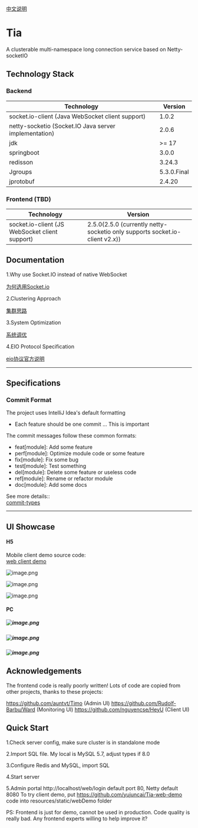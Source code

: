[中文说明](https://github.com/yujuncai/Tia-notify/blob/main/README_CN.md)

# Tia   

A clusterable multi-namespace long connection service based on Netty-socketIO

## Technology Stack

### Backend
| Technology | Version |
| --- | --- |
| socket.io-client (Java WebSocket client support) | 1.0.2 |
| netty-socketio (Socket.IO Java server implementation) | 2.0.6 |
| jdk | >= 17 |
| springboot | 3.0.0 |
| redisson | 3.24.3 |
| Jgroups | 5.3.0.Final |
| jprotobuf | 2.4.20 |

### Frontend (TBD)
| Technology | Version |
| --- | --- |
| socket.io-client (JS WebSocket client support)| 2.5.0(2.5.0 (currently netty-socketio only supports socket.io-client v2.x)) |


## Documentation

1.Why use Socket.IO instead of native WebSocket

[为何选用Socket.io](https://github.com/yujuncai/Tia-notify/blob/main/docs/%E4%B8%BA%E4%BD%95%E9%80%89%E7%94%A8%E7%9A%84%E6%98%AFSocket.io.md)

2.Clustering Approach

[集群思路](https://github.com/yujuncai/Tia-notify/blob/main/docs/%E9%9B%86%E7%BE%A4%E6%80%9D%E8%B7%AF.md)

3.System Optimization

[系统调优](https://github.com/yujuncai/Tia-notify/blob/main/docs/%E7%B3%BB%E7%BB%9F%E8%B0%83%E4%BC%98.md)

4.EIO Protocol Specification

[eio协议官方说明](https://socket.io/zh-CN/docs/v4/engine-io-protocol/#protocol)


---

## Specifications

### Commit Format

The project uses IntelliJ Idea's default formatting

- Each feature should be one commit ... This is important

The commit messages follow these common formats:

-  feat[module]: Add some feature
-  perf[module]: Optimize module code or some feature
-  fix[module]: Fix some bug
-  test[module]: Test something
-  del[module]: Delete some feature or useless code
-  ref[module]: Rename or refactor module
-  doc[module]: Add some docs

See more details::<br />[commit-types](https://github.com/pvdlg/conventional-changelog-metahub#commit-types)

---



## UI Showcase

#### H5

Mobile client demo source code:<br />[web client demo](https://github.com/yujuncai/Tia-web-demo)

![image.png](https://cdn.nlark.com/yuque/0/2023/png/1608622/1677051430945-a33353ef-2903-458b-b8a6-7b9625822d91.png)

![image.png](https://cdn.nlark.com/yuque/0/2023/png/1608622/1677051504408-3f8af933-6017-4be6-8fa0-e23a74431f74.png)

![image.png](https://cdn.nlark.com/yuque/0/2023/png/1608622/1677051674904-fd1a2c7c-19a5-4cfe-9950-83b5efdc2cb9.png)

#### PC

##### ![image.png](https://cdn.nlark.com/yuque/0/2023/png/1608622/1680076640606-48cff368-f70f-44cf-91e8-f3a2ecffa562.png)

##### ![image.png](https://cdn.nlark.com/yuque/0/2023/png/1608622/1680076663702-43d0671b-508c-4710-92da-a465d8c6e94a.png)


##### ![image.png](https://cdn.nlark.com/yuque/0/2023/jpeg/1608622/1685603430721-63291597-baf4-4884-8c8a-21ea91f48bb9.jpeg)



## Acknowledgements


The frontend code is really poorly written! Lots of code are copied from other projects, thanks to these projects:

https://github.com/auntvt/Timo         (Admin UI)
https://github.com/Rudolf-Barbu/Ward   (Monitoring UI)
https://github.com/nguyencse/HeyU      (Client UI)

## Quick Start

1.Check server config, make sure cluster is in standalone mode

2.Import SQL file. My local is MySQL 5.7, adjust types if 8.0

3.Configure Redis and MySQL, import SQL

4.Start server

5.Admin portal http://localhost/web/login default port 80, Netty default 8080 To try client demo, 
put https://github.com/yujuncai/Tia-web-demo code into resources/static/webDemo folder

PS: Frontend is just for demo, cannot be used in production. Code quality is really bad. Any frontend experts willing to help improve it?
